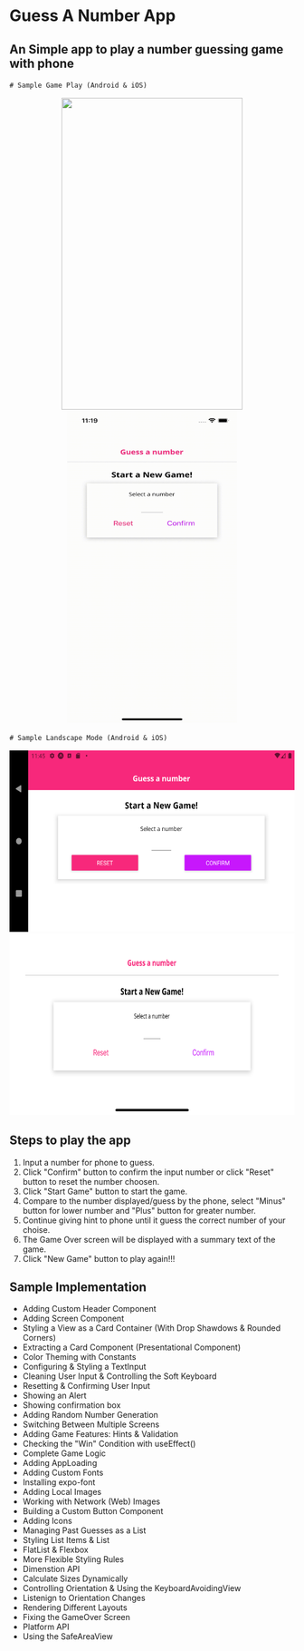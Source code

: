# Guess A Number App
## An Simple app to play a number guessing game with phone
```diff
# Sample Game Play (Android & iOS)
```
<p align="center">
<img src="Screenshots/guess-a-number-android.gif" width="320" height="550" />
<img src="Screenshots/guess-a-number-ios.gif" width="300" height="550" />
</p>

```diff
# Sample Landscape Mode (Android & iOS)
```
<p align="center">
<img src="Screenshots/landscape-android.png" width="550" height="320" />
<img src="Screenshots/landscape-ios.png" width="550" height="320" />
</p>

## Steps to play the app
1. Input a number for phone to guess.
2. Click "Confirm" button to confirm the input number or click "Reset" button to reset the number choosen.
3. Click "Start Game" button to start the game.
4. Compare to the number displayed/guess by the phone, select "Minus" button for lower number and "Plus" button for greater number. 
5. Continue giving hint to phone until it guess the correct number of your choise.
6. The Game Over screen will be displayed with a summary text of the game.
7. Click "New Game" button to play again!!!

## Sample Implementation
- Adding Custom Header Component
- Adding Screen Component
- Styling a View as a Card Container (With Drop Shawdows & Rounded Corners)
- Extracting a Card Component (Presentational Component)
- Color Theming with Constants
- Configuring & Styling a TextInput
- Cleaning User Input & Controlling the Soft Keyboard
- Resetting & Confirming User Input
- Showing an Alert
- Showing confirmation box
- Adding Random Number Generation
- Switching Between Multiple Screens
- Adding Game Features: Hints & Validation
- Checking the "Win" Condition with useEffect()
- Complete Game Logic
- Adding AppLoading
- Adding Custom Fonts
- Installing expo-font
- Adding Local Images
- Working with Network (Web) Images
- Building a Custom Button Component
- Adding Icons
- Managing Past Guesses as a List
- Styling List Items & List
- FlatList & Flexbox
- More Flexible Styling Rules
- Dimenstion API
- Calculate Sizes Dynamically
- Controlling Orientation & Using the KeyboardAvoidingView
- Listenign to Orientation Changes
- Rendering Different Layouts
- Fixing the GameOver Screen
- Platform API
- Using the SafeAreaView